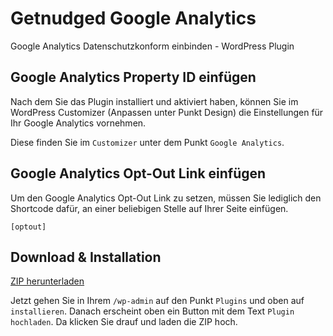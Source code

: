 # Getnudged Google Analytics
Google Analytics Datenschutzkonform einbinden - WordPress Plugin

## Google Analytics Property ID einfügen

Nach dem Sie das Plugin installiert und aktiviert haben, können Sie im WordPress Customizer (Anpassen unter Punkt Design) die Einstellungen für Ihr Google Analytics vornehmen.

Diese finden Sie im `Customizer` unter dem Punkt `Google Analytics`.

## Google Analytics Opt-Out Link einfügen

Um den Google Analytics Opt-Out Link zu setzen, müssen Sie lediglich den Shortcode dafür, an einer beliebigen Stelle auf Ihrer Seite einfügen.

```
[optout]
```
## Download & Installation

[ZIP herunterladen](https://github.com/pixelbart/getnudged-google-analytics/archive/master.zip)

Jetzt gehen Sie in Ihrem `/wp-admin` auf den Punkt `Plugins` und oben auf `installieren`. Danach erscheint oben ein Button mit dem Text `Plugin hochladen`. Da klicken Sie drauf und laden die ZIP hoch.
